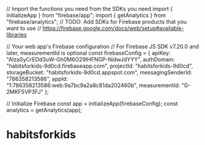 // Import the functions you need from the SDKs you need
import { initializeApp } from "firebase/app";
import { getAnalytics } from "firebase/analytics";
// TODO: Add SDKs for Firebase products that you want to use
// https://firebase.google.com/docs/web/setup#available-libraries

// Your web app's Firebase configuration
// For Firebase JS SDK v7.20.0 and later, measurementId is optional
const firebaseConfig = {
  apiKey: "AIzaSyCrEDd3uW-Gh0M6O29lHFNGP-NidwJdYYY",
  authDomain: "habitsforkids-9d0cd.firebaseapp.com",
  projectId: "habitsforkids-9d0cd",
  storageBucket: "habitsforkids-9d0cd.appspot.com",
  messagingSenderId: "786358213586",
  appId: "1:786358213586:web:9a7bc9a2a8c81da202460b",
  measurementId: "G-2MKF5VP3FJ"
};

// Initialize Firebase
const app = initializeApp(firebaseConfig);
const analytics = getAnalytics(app);
# habitsforkids
